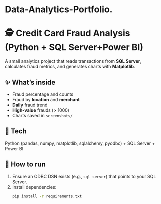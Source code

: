 # Data-Analytics-Portfolio.

# 🕵️ Credit Card Fraud Analysis (Python + SQL Server+Power BI)

A small analytics project that reads transactions from **SQL Server**, calculates fraud metrics, and generates charts with **Matplotlib**.

## ✨ What’s inside
- Fraud percentage and counts
- Fraud by **location** and **merchant**
- **Daily** fraud trend
- **High-value** frauds (> 1000)
- Charts saved in `screenshots/`

## 🧰 Tech
Python (pandas, numpy, matplotlib, sqlalchemy, pyodbc) + SQL Server + Power BI

## 🚀 How to run
1. Ensure an ODBC DSN exists (e.g., `sql server`) that points to your SQL Server.
2. Install dependencies:
   ```bash
   pip install -r requirements.txt

